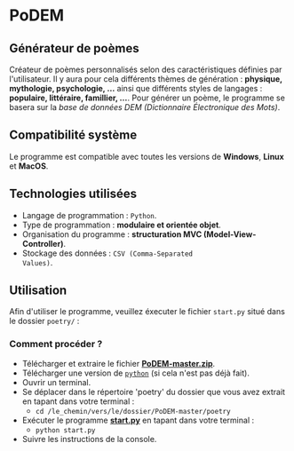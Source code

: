 # PoDEM
## Générateur de poèmes

Créateur de poèmes personnalisés selon des caractéristiques définies par l'utilisateur.
Il y aura pour cela différents thèmes de génération : **physique, mythologie, psychologie, …**
ainsi que différents styles de langages : **populaire, littéraire, famillier, …**.
Pour générer un poème, le programme se basera sur la *base de données DEM (Dictionnaire Électronique des Mots)*.

## Compatibilité système
Le programme est compatible avec toutes les versions de **Windows**, **Linux** et **MacOS**.

## Technologies utilisées
* Langage de programmation : <code>Python</code>.
 * Type de programmation : **modulaire et orientée objet**.
 * Organisation du programme : **structuration MVC (Model-View-Controller)**.
* Stockage des données : <code>CSV (Comma-Separated Values)</code>.
  
## Utilisation
Afin d'utiliser le programme, veuillez éxecuter le fichier <code>start.py</code> situé dans le dossier <code>poetry/</code> : 

### Comment procéder ?
* Télécharger et extraire le fichier [**PoDEM-master.zip**](https://github.com/nathan-rabet/PoDEM/archive/master.zip).
* Télécharger une version de [<code>python</code>](https://www.python.org/) (si cela n'est pas déjà fait).
* Ouvrir un terminal.
* Se déplacer dans le répertoire 'poetry' du dossier que vous avez extrait en tapant dans votre terminal : 
  * <code>cd /le_chemin/vers/le/dossier/PoDEM-master/poetry</code>
* Exécuter le programme [**start.py**](poetry/start.py) en tapant dans votre terminal :
  * <code>python start.py</code>
* Suivre les instructions de la console.
